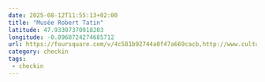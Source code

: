 ```yaml
---
date: 2025-08-12T11:55:13+02:00
title: "Musée Robert Tatin"
latitude: 47.93307370918203
longitude: -0.8968724274685712
url: https://foursquare.com/v/4c581b92744a0f47a669cacb,http://www.culturecommunication.gouv.fr
category: checkin
tags:
 - checkin
---
```


